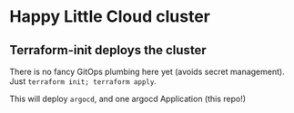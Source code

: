 # Happy Little Cloud cluster

<!--
## Prep for Raspberry Pi 4

- Add some cgroups to `/boot/cmdline.txt` [ref](https://collabnix.com/get-started-with-k3s-a-lightweight-kubernetes-distribution-for-raspberry-pi-cluster/)
- Install [k3s](https://k3s.io/)
-->

## Terraform-init deploys the cluster

There is no fancy GitOps plumbing here yet (avoids secret management). Just `terraform init; terraform apply`.

This will deploy `argocd`, and one argocd Application (this repo!)
